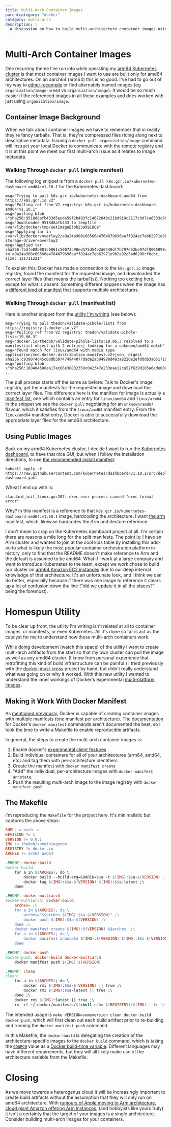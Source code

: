 ```yaml
---
title: Multi-Arch Container Images
parentcategory: "docker"
category: multi-arch
description: |
  A discussion on how to build multi-architecture container images using Docker's "manifest" command, and why it is important to use these multi-arch images.
---
```


# Multi-Arch Container Images

One recurring theme I've run into while operating my [arm64 Kubernetes cluster](../kubernetes/rock64-cluster.html) is that most container images I want to use are built only for amd64 architectures. On an aarch64 (arm64) this is no good. I've had to go out of my way to [either recompile](../kubernetes/tektoncd-pipeline.html) or find alternately named images (eg `organization/image-arm64` vs `organization/image`). It would be so much easier if the referenced images in all these examples and docs worked with just using `organization/image`. 

## Container Image Background

When we talk about container images we have to remember that in reality they're fancy tarballs. That is, they're compressed files riding along next to descriptive metadata. Issuing a `docker pull organization/image` command will instruct your local Docker to communicate with the remote registry and it is at this point we meet our first multi-arch issue as it relates to image metadata.

### Walking Through `docker pull` (single manifest)

The following log snippet is from a `docker pull k8s.gcr.io/kubernetes-dashboard-amd64:v1.10.1` for the Kubernetes dashboard:

```
msg="Trying to pull k8s.gcr.io/kubernetes-dashboard-amd64 from https://k8s.gcr.io v2"
msg="Pulling ref from V2 registry: k8s.gcr.io/kubernetes-dashboard-amd64:v1.10.1"
msg="pulling blob \"sha256:9518d8afb433d5eede59f2b493fc14672649c218d919c2117c9d7ca6533c9832\""
msg="Downloaded 9518d8afb433 to tempfile /var/lib/docker/tmp/GetImageBlob239991869"
msg="Applying tar in /var/lib/docker/overlay2/a9a24a908c68566e4764879696aaff824ac7ab62971e9b2a92c54d6208cf0cbc/diff" storage-driver=overlay2
msg="Applied tar sha256:fbdfe08b001c6861c50073c98ed175d54e2d6440df7b797e52be97df0065098c to a9a24a908c68566e4764879696aaff824ac7ab62971e9b2a92c54d6208cf0cbc, size: 121711221"
```

To explain this: Docker has made a connection to the `k8s.gcr.io` image registry, found the manifest for the requested image, and downloaded the correct layer files (that means the tarball(s)). Nothing too exciting here, except for what is absent. Something different happens when the image has a [different kind of manifest](https://docs.docker.com/registry/spec/manifest-v2-2/) that supports multiple architectures.


### Walking Through `docker pull` (manifest list)

Here is another snippet from the [utility I'm writing](#homespun-utility) (see below):

```
msg="Trying to pull thedoh/validate-pihole-lists from https://registry-1.docker.io v2"
msg="Pulling ref from V2 registry: thedoh/validate-pihole-lists:19.06.3"
msg="docker.io/thedoh/validate-pihole-lists:19.06.3 resolved to a manifestList object with 2 entries; looking for a unknown/amd64 match"
msg="found match for linux/amd64 with media type application/vnd.docker.distribution.manifest.v2+json, digest sha256:c939074d45c08db307474944077dada2a504980d493a8226e2efdddb3a051710"
msg="pulling blob \"sha256:160404508aa17ac66e38832358c042347e233eae12ca52f629d205a6ede00c5e\""
...
```

The pull process starts off the same as before: Talk to Docker's image registry, get the manifests for the requested image and download the correct layer files. The difference here is the manifest for image is actually a [manifest list](https://github.com/opencontainers/image-spec/blob/master/image-index.md), one which contains an entry for `linux/amd64` and `linux/arm64`. In the snippet we see the `docker pull` negotiating for an `unknown/amd64` flavour, which it satisfies from the `linux/amd64` manifest entry. From the `linux/amd64` manifest entry, Docker is able to successfully download the appropriate layer files for the amd64 architecture.

## Using Public Images

Back on my arm64 Kubernetes cluster, I decide I want to run the [Kubernetes dashboard](https://github.com/kubernetes/dashboard/tree/89f56f09c41474c66ad7abbf2a39cd293015563b), to have that nice GUI, but when I follow the installation directions, to use [the recommended install manifest](https://github.com/kubernetes/dashboard/blob/89f56f09c41474c66ad7abbf2a39cd293015563b/aio/deploy/recommended/kubernetes-dashboard.yaml):

```shell
kubectl apply -f https://raw.githubusercontent.com/kubernetes/dashboard/v1.10.1/src/deploy/recommended/kubernetes-dashboard.yaml
```

Wheat I end up with is:

    standard_init_linux.go:207: exec user process caused "exec format error"

Why? In this manifest is a reference to that `k8s.gcr.io/kubernetes-dashboard-amd64:v1.10.1` image, hardcoding the architecture. I want [the arm](https://github.com/kubernetes/dashboard/blob/89f56f09c41474c66ad7abbf2a39cd293015563b/aio/deploy/recommended/kubernetes-dashboard-arm.yaml) manifest, which, likewise hardcodes the _Arm_ architecture reference.

I don't mean to crap on the Kubernetes dashboard project at all. I'm certain there are reasons a mile long for the split manifests. The point is: I have an Arm cluster and wanted to join at the cool kids table by installing this add-on to what is likely the most popular container orchestration platform in history, only to find that the README doesn't make reference to Arm and the default is assumed to be amd64. What if I work at a large company and want to introduce Kubernetes to the team, except we work chose to build our cluster on [arm64 Amazon EC2 instances](https://aws.amazon.com/about-aws/whats-new/2018/11/introducing-amazon-ec2-a1-instances/) due to our deep internal knowledge of that architecture. It's an unfortunate look, and I think we can do better, especially because if there was one image to reference it clears up a lot of confusion down the line ("did we update it in all the places?" being the foremost).

# Homespun Utility

To be clear up front, the utility I'm writing isn't related at all to container images, or manifests, or even Kubernetes. All it's done so far is act as the catalyst for me to understand how these multi-arch containers work.

While doing development (watch this space) of the utility I want to create multi-arch artifacts from the start so that my own cluster can pull the image as well as any amd64 cluster. (I know from personal experience that retrofitting this kind of build infrastructure can be painful.) I tried previously with the [docker-musl-cross](./docker-musl-cross.html) project by hand, but didn't really understand what was going on or why it worked. With this new utility I wanted to understand the inner workings of Docker's experimental [multi-platform images](https://blog.docker.com/2017/09/docker-official-images-now-multi-platform/).

## Making it Work With Docker Manifest

As [mentioned previously](#walking-through-docker-pull-manifest-list), Docker is capable of creating container images with multiple manifests (one manifest per architecture). The [documentation](https://docs.docker.com/engine/reference/commandline/manifest/) for Docker's `docker manifest` commands aren't documented the best, so I took the time to write a Makefile to enable reproducible artifacts.

In general, the steps to create the multi-arch container images is:

1. Enable docker's [experimental client features](https://docs.docker.com/engine/reference/commandline/cli/#configuration-files)
2. Build individual containers for all of your architectures (arm64, amd64, etc) and tag them with per-architecture identifiers
3. Create the manifest with `docker manifest create`
4. "Add" the individual, per-architecture images with `docker manifest annotate`.
5. Push the resulting multi-arch image to the image registry with `docker manifest push`

## The Makefile

I'm reproducing the `Makefile` for the project here. It's minimalistic but captures the above steps:

```Makefile
SHELL = bash -e
REVISION ?= 1
VERSION ?= 0.0.1
IMG := thedoh/somethingsoon
REGISTRY ?= docker.io
ARCHES ?= arm64 amd64

.PHONY: docker-build
docker-build:
	for a in $(ARCHES); do \
		docker build --build-arg=GOARCH=$$a -t $(IMG):$$a-$(VERSION) . ;\
		docker tag $(IMG):$$a-$(VERSION) $(IMG):$$a-latest ;\
	done

.PHONY: docker-multiarch
docker-multiarch: docker-build
	arches= ;\
	for a in $(ARCHES); do \
		arches="$$arches $(IMG):$$a-$(VERSION)" ;\
		docker push $(IMG):$$a-$(VERSION) ;\
	done ;\
	docker manifest create $(IMG):$(VERSION) $$arches  ;\
	for a in $(ARCHES); do \
		docker manifest annotate $(IMG):$(VERSION) $(IMG):$$a-$(VERSION) --os linux --arch $$a ;\
	done

.PHONY: docker-push
docker-push: docker-build docker-multiarch
	docker manifest push $(IMG):$(VERSION)

.PHONY: clean
clean:
	for a in $(ARCHES); do \
		docker rmi $(IMG):$$a-$(VERSION) || true ;\
		docker rmi $(IMG):$$a-latest || true ;\
	done ;\
	docker rmi $(IMG):latest || true ;\
	rm -rf ~/.docker/manifests/$(shell echo $(REGISTRY)/$(IMG) | tr '/' '_')-$(VERSION) || true
```

The intended usage is `make VERSION=someversion clean docker-build docker-push`, which will first clean out each build artifact prior to re-building and running the `docker manifest push` command.

In this Makefile, the `docker-build` is delegating the creation of the architecture-specific images to the `docker build` command, which is taking the [`GOARCH`](https://golang.org/pkg/runtime/#pkg-constants) value as a [Docker build-time variable](https://docs.docker.com/engine/reference/commandline/build/#set-build-time-variables---build-arg). Different languages may have different requirements, but they will all likely make use of the architecture variable from the Makefile.

# Closing

As we move towards a heterogenus cloud it will be increasingly important to create build artifacts without the assumption that they will only run on amd64 architecture. With [rumours of Apple moving to Arm architecture](https://www.macrumors.com/2019/02/21/apple-custom-arm-based-chips-2020/), [cloud giant Amazon offering Arm instances](https://aws.amazon.com/about-aws/whats-new/2018/11/introducing-amazon-ec2-a1-instances/), (and hobbyists like yours truly) it isn't a certainty that the target of your images is a single architecture. Consider building multi-arch images for your containers.
